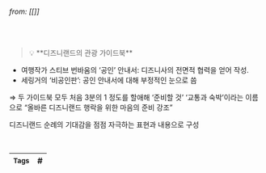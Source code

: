 
###### from: [[]]

<br/>

><aside> 💡 **디즈니랜드의 관광 가이드북**

-   여행작가 스티브 번바움의 ‘공인’ 안내서: 디즈니사의 전면적 협력을 얻어 작성.
-   세링거의 ‘비공인판’: 공인 안내서에 대해 부정적인 눈으로 씀

⇒ 두 가이드북 모두 처음 3분의 1 정도를 할애해 ‘준비할 것’ ‘교통과 숙박’이라는 이름으로 “올바른 디즈니랜드 행락을 위한 마음의 준비 강조”

디즈니랜드 순례의 기대감을 점점 자극하는 표현과 내용으로 구성

</aside> 

<br/>

| <small> Tags </small> | # |
| --- | --- |
